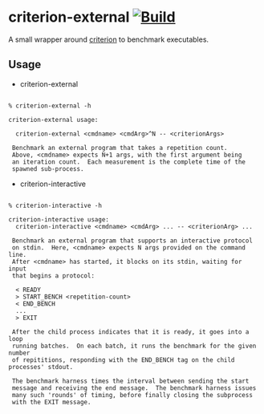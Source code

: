 # criterion-external [![Build](https://img.shields.io/travis/rrnewton/criterion-external.svg)](https://travis-ci.org/rrnewton/criterion-external)

A small wrapper around [criterion](https://github.com/bos/criterion) to benchmark executables.


## Usage


* criterion-external

```

% criterion-external -h

criterion-external usage:

  criterion-external <cmdname> <cmdArg>^N -- <criterionArgs>

 Benchmark an external program that takes a repetition count.
 Above, <cmdname> expects N+1 args, with the first argument being
 an iteration count.  Each measurement is the complete time of the
 spawned sub-process.

```


* criterion-interactive

```

% criterion-interactive -h

criterion-interactive usage:
  criterion-interactive <cmdname> <cmdArg> ... -- <criterionArg> ...

 Benchmark an external program that supports an interactive protocol
 on stdin.  Here, <cmdname> expects N args provided on the command line.
 After <cmdname> has started, it blocks on its stdin, waiting for input
 that begins a protocol:

  < READY
  > START_BENCH <repetition-count>
  < END_BENCH
  ...
  > EXIT

 After the child process indicates that it is ready, it goes into a loop
 running batches.  On each batch, it runs the benchmark for the given number
 of repititions, responding with the END_BENCH tag on the child processes' stdout.

 The benchmark harness times the interval between sending the start
 message and receiving the end message.  The benchmark harness issues
 many such 'rounds' of timing, before finally closing the subprocess
 with the EXIT message.


```
